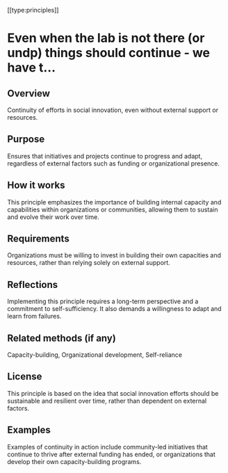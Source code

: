 [[type:principles]]

# Even when the lab is not there (or undp) things should continue - we have t…

## Overview
Continuity of efforts in social innovation, even without external support or resources.

## Purpose
Ensures that initiatives and projects continue to progress and adapt, regardless of external factors such as funding or organizational presence.

## How it works
This principle emphasizes the importance of building internal capacity and capabilities within organizations or communities, allowing them to sustain and evolve their work over time.

## Requirements
Organizations must be willing to invest in building their own capacities and resources, rather than relying solely on external support.

## Reflections
Implementing this principle requires a long-term perspective and a commitment to self-sufficiency. It also demands a willingness to adapt and learn from failures.

## Related methods (if any)
Capacity-building, Organizational development, Self-reliance

## License
This principle is based on the idea that social innovation efforts should be sustainable and resilient over time, rather than dependent on external factors.

## Examples
Examples of continuity in action include community-led initiatives that continue to thrive after external funding has ended, or organizations that develop their own capacity-building programs.